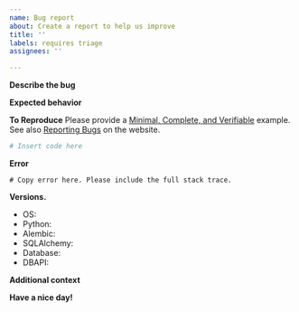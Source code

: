 ```yaml
---
name: Bug report
about: Create a report to help us improve
title: ''
labels: requires triage
assignees: ''

---
```


**Describe the bug**
<!-- A clear and concise description of what the bug is. -->

**Expected behavior**
<!-- A clear and concise description of what you expected to happen. -->

**To Reproduce**
Please provide a [Minimal, Complete, and Verifiable](http://stackoverflow.com/help/mcve) example. 
See also [Reporting Bugs](https://www.sqlalchemy.org/participate.html#bugs) on the website.

```py
# Insert code here
```

**Error**

```
# Copy error here. Please include the full stack trace.
```

**Versions.**
 - OS: 
 - Python:
 - Alembic:
 - SQLAlchemy:
 - Database:
 - DBAPI:

**Additional context**
<!-- Add any other context about the problem here. -->

**Have a nice day!**
